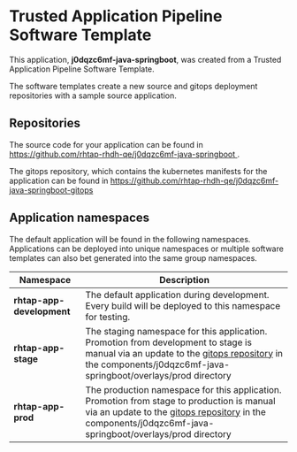 # Trusted Application Pipeline Software Template

This application, **j0dqzc6mf-java-springboot**, was created from a Trusted Application Pipeline Software Template.

The software templates create a new source and gitops deployment repositories with a sample source application. 

## Repositories

The source code for your application can be found in [https://github.com/rhtap-rhdh-qe/j0dqzc6mf-java-springboot ](https://github.com/rhtap-rhdh-qe/j0dqzc6mf-java-springboot ).
 
The gitops repository, which contains the kubernetes manifests for the application can be found in 
[https://github.com/rhtap-rhdh-qe/j0dqzc6mf-java-springboot-gitops ](https://github.com/rhtap-rhdh-qe/j0dqzc6mf-java-springboot-gitops ) 

## Application namespaces 

The default application will be found in the following namespaces. Applications can be deployed into unique namespaces or multiple software templates can also bet generated into the same group namespaces.  

|  Namespace   |  Description   |  
| -------- | -------- |   
| **rhtap-app-development** | The default application during development. Every build will be deployed to this namespace for testing. | 
| **rhtap-app-stage** | The staging namespace for this application. Promotion from development to stage is manual via an update to the [gitops repository](https://github.com/rhtap-rhdh-qe/j0dqzc6mf-java-springboot-gitops ) in the components/j0dqzc6mf-java-springboot/overlays/prod directory |  
| **rhtap-app-prod** | The production namespace for this application. Promotion from stage to production is manual via an update to the [gitops repository](https://github.com/rhtap-rhdh-qe/j0dqzc6mf-java-springboot-gitops ) in the components/j0dqzc6mf-java-springboot/overlays/prod directory | 